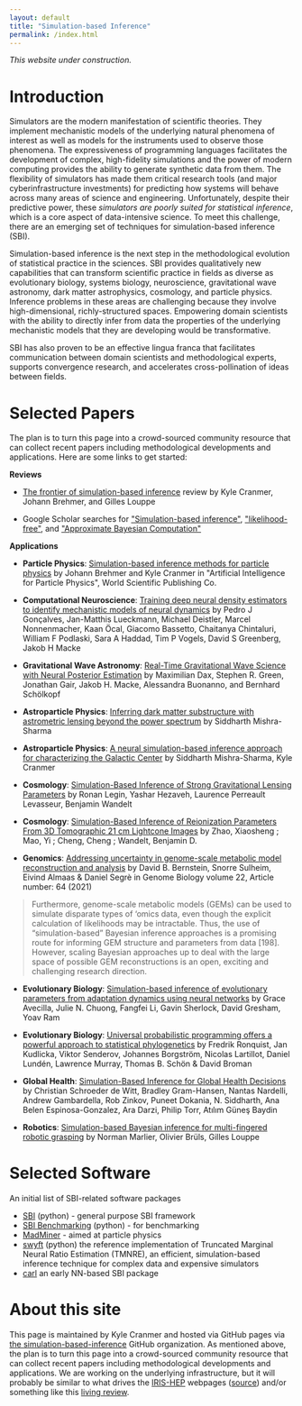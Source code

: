 ```yaml
---
layout: default
title: "Simulation-based Inference"
permalink: /index.html
---
```


*This website under construction.*


# Introduction

Simulators are the modern manifestation of scientific theories. They implement mechanistic models of the underlying natural phenomena of interest as well as models for the instruments used to observe those phenomena. The expressiveness of programming languages facilitates the development of complex, high-fidelity simulations and the power of modern computing provides the ability to generate synthetic data from them. The flexibility of simulators has made them critical research tools (and major cyberinfrastructure investments) for predicting how systems will behave across many areas of science and engineering. Unfortunately, despite their predictive power, these *simulators are poorly suited for statistical inference*, which is a core aspect of data-intensive science. To meet this challenge, there are an emerging set of techniques for simulation-based inference (SBI).

Simulation-based inference is the next step in the methodological evolution of statistical practice in the sciences. SBI provides qualitatively new capabilities that can transform scientific practice in fields as diverse as evolutionary biology, systems biology, neuroscience, gravitational wave astronomy, dark matter astrophysics, cosmology, and particle physics. Inference problems in these areas are challenging because they involve high-dimensional, richly-structured spaces. Empowering domain scientists with the ability to directly infer from data the properties of the underlying mechanistic models that they are developing would be transformative.

SBI has also proven to be an effective lingua franca that facilitates communication between domain scientists and methodological experts, supports convergence research, and accelerates cross-pollination of ideas between fields. 

# Selected Papers

The plan is to turn this page into a crowd-sourced community resource that can collect recent papers including methodological developments and applications. Here are some links to get started:

**Reviews**
 * [The frontier of simulation-based inference](https://doi.org/10.1073/pnas.1912789117) review by Kyle Cranmer, Johann Brehmer, and Gilles Louppe

 * Google Scholar searches for ["Simulation-based inference"](https://scholar.google.com/scholar?hl=en&as_sdt=0%2C33&q=%22simulation-based+inference%22+&btnG=),  ["likelihood-free"](https://scholar.google.com/scholar?hl=en&as_sdt=0%2C33&q=%22likelihood-free%22+&btnG=), and ["Approximate Bayesian Computation"](https://scholar.google.com/scholar?hl=en&as_sdt=0%2C33&as_vis=1&q=%22approximate+bayesian+computation%22&btnG=)


**Applications**

* **Particle Physics**: [Simulation-based inference methods for particle physics](https://arxiv.org/abs/2010.06439) by Johann Brehmer and Kyle Cranmer in "Artificial Intelligence for Particle Physics", World Scientific Publishing Co.

* **Computational Neuroscience**: [Training deep neural density estimators to identify mechanistic models of neural dynamics](https://elifesciences.org/articles/56261) by Pedro J Gonçalves, Jan-Matthis Lueckmann, Michael Deistler, Marcel Nonnenmacher, Kaan Öcal, Giacomo Bassetto, Chaitanya Chintaluri, William F Podlaski, Sara A Haddad, Tim P Vogels, David S Greenberg, Jakob H Macke


* **Gravitational Wave Astronomy**: [Real-Time Gravitational Wave Science with Neural Posterior Estimation](https://journals.aps.org/prl/abstract/10.1103/PhysRevLett.127.241103) by Maximilian Dax, Stephen R. Green, Jonathan Gair, Jakob H. Macke, Alessandra Buonanno, and Bernhard Schölkopf

* **Astroparticle Physics**: [Inferring dark matter substructure with astrometric lensing beyond the power spectrum](https://iopscience.iop.org/article/10.1088/2632-2153/ac494a/meta) by Siddharth Mishra-Sharma

* **Astroparticle Physics**: [A neural simulation-based inference approach for characterizing the Galactic Center](https://arxiv.org/abs/2110.06931) by Siddharth Mishra-Sharma, Kyle Cranmer

* **Cosmology**: [Simulation-Based Inference of Strong Gravitational Lensing Parameters](https://arxiv.org/abs/2112.05278) by Ronan Legin, Yashar Hezaveh, Laurence Perreault Levasseur, Benjamin Wandelt

* **Cosmology**: [Simulation-Based Inference of Reionization Parameters From 3D Tomographic 21 cm Lightcone Images](https://arxiv.org/abs/2105.03344) by Zhao, Xiaosheng ;  Mao, Yi ;  Cheng, Cheng ;  Wandelt, Benjamin D.

* **Genomics**: [Addressing uncertainty in genome-scale metabolic model reconstruction and analysis](https://link.springer.com/article/10.1186/s13059-021-02289-z) by David B. Bernstein, Snorre Sulheim, Eivind Almaas & Daniel Segrè in Genome Biology volume 22, Article number: 64 (2021)
> Furthermore, genome-scale metabolic models (GEMs) can be used to simulate disparate types of ‘omics data, even though the explicit calculation of likelihoods may be intractable. Thus, the use of “simulation-based” Bayesian inference approaches is a promising route for informing GEM structure and parameters from data [198]. However, scaling Bayesian approaches up to deal with the large space of possible GEM reconstructions is an open, exciting and challenging research direction.

* **Evolutionary Biology**: [Simulation-based inference of evolutionary parameters from adaptation dynamics using neural networks](https://www.biorxiv.org/content/10.1101/2021.09.30.462581v1.abstract) by  Grace Avecilla,  Julie N. Chuong, Fangfei Li,  Gavin Sherlock,  David Gresham,  Yoav Ram

* **Evolutionary Biology**: [Universal probabilistic programming offers a powerful approach to statistical phylogenetics]() by Fredrik Ronquist, Jan Kudlicka, Viktor Senderov, Johannes Borgström, Nicolas Lartillot, Daniel Lundén, Lawrence Murray, Thomas B. Schön & David Broman 

* **Global Health**: [Simulation-Based Inference for Global Health Decisions](https://arxiv.org/abs/2005.07062) by Christian Schroeder de Witt, Bradley Gram-Hansen, Nantas Nardelli, Andrew Gambardella, Rob Zinkov, Puneet Dokania, N. Siddharth, Ana Belen Espinosa-Gonzalez, Ara Darzi, Philip Torr, Atılım Güneş Baydin

* **Robotics**: [Simulation-based Bayesian inference for multi-fingered robotic grasping](https://arxiv.org/abs/2109.14275) by Norman Marlier, Olivier Brüls, Gilles Louppe


# Selected Software

An initial list of SBI-related software packages

 * [SBI](https://www.mackelab.org/sbi/) (python) - general purpose SBI framework
 * [SBI Benchmarking](https://github.com/mackelab/sbibm/) (python) - for benchmarking
 * [MadMiner](https://madminer-tool.github.io/madminer-tutorial/tutorial/0_intro.html) - aimed at particle physics
 * [swyft](https://github.com/undark-lab/swyft) (python) the reference implementation of Truncated Marginal Neural Ratio Estimation (TMNRE), an efficient, simulation-based inference technique for complex data and expensive simulators
 * [carl](http://diana-hep.org/carl/) an early NN-based SBI package



# About this site

This page is maintained by Kyle Cranmer and hosted via GitHub pages via [the simulation-based-inference](http://github.com/simulation-based-inference/) GitHub organization. As mentioned above, the plan is to turn this page into a crowd-sourced community resource that can collect recent papers including methodological developments and applications. We are working on the underlying infrastructure, but it will probably be similar to what drives the [IRIS-HEP](https://iris-hep.org) webpages ([source](http://github.com/iris-hep/iris-hep.github.io-source)) and/or something like this [living review](https://github.com/iml-wg/HEPML-LivingReview).


